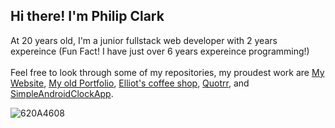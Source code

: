 ## Hi there! I'm Philip Clark
At 20 years old, I'm a junior fullstack web developer with 2 years expereince (Fun Fact! I have just over 6 years expereince programming!)
<br><br>
Feel free to look through some of my repositories, my proudest work are [My Website](https://philip-clark.github.io/), [My old Portfolio](https://github.com/Philip-Clark/old_Porfolio), [Elliot's coffee shop](https://github.com/Philip-Clark/Elliots_Coffee_Shop), [Quotrr](https://github.com/Philip-Clark/Quotrr), and [SimpleAndroidClockApp](https://github.com/Philip-Clark/SimpleAndroidClockApp).



![620A4608](https://user-images.githubusercontent.com/56705400/173844493-32980f1e-b68c-4024-99e3-c227385179e6.jpg)


<!---
Philip-Clark/Philip-Clark is a ✨ special ✨ repository because its `README.md` (this file) appears on your GitHub profile.
You can click the Preview link to take a look at your changes.
--->
